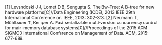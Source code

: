 [1] Levandoski J J, Lomet D B, Sengupta S. The Bw-Tree: A B-tree for new hardware platforms[C]//Data Engineering (ICDE), 2013 IEEE 29th International Conference on. IEEE, 2013: 302-313.
[2] Neumann T, Mühlbauer T, Kemper A. Fast serializable multi-version concurrency control for main-memory database systems[C]//Proceedings of the 2015 ACM SIGMOD International Conference on Management of Data. ACM, 2015: 677-689.
